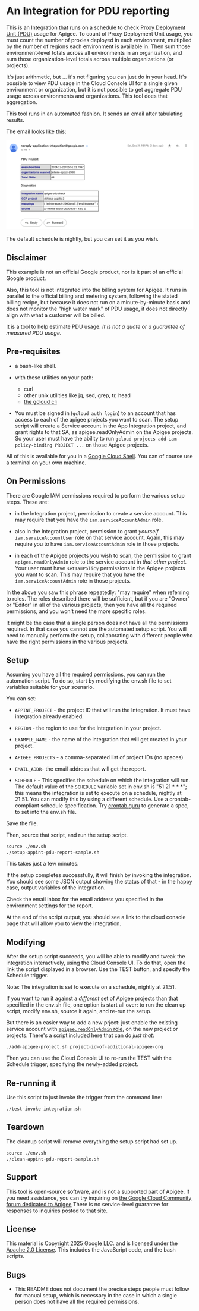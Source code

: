 # An Integration for PDU reporting

This is an Integration that runs on a schedule to check [Proxy Deployment Unit
(PDU)](https://cloud.google.com/apigee/docs/api-platform/fundamentals/environments-overview#proxy-deployment-units) usage for Apigee.  To count of Proxy Deployment Unit usage, you must count the
number of proxies deployed in each environment, multiplied by the number of
regions each environment is available in. Then sum those environment-level totals across all
environments in an organization, and sum those organization-level totals across multiple
organizations (or projects).

It's just arithmetic, but ... it's not figuring you can just do in your
head. It's possible to view PDU usage in the Cloud Console UI for a single given
environment or organization, but it is not possible to get aggregate PDU usage
across environments and organizations. This tool does that aggregation.

This tool runs in an automated fashion.
It sends an email after tabulating results.

The email looks like this:

<!-- ![example email](https://screenshot.googleplex.com/9Go3joz2RswhtEq.png) -->
![example email](./images/9Go3joz2RswhtEq.png) 

The default schedule is nightly, but you can set it as you wish.


## Disclaimer

This example is not an official Google product, nor is it part of an
official Google product.

Also, this tool is not integrated into the billing system for Apigee. It runs in
parallel to the official billing and metering system, following the stated
billing recipe, but because it does not run on a minute-by-minute basis and does
not monitor the "high water mark" of PDU usage, it does not directly align with
what a customer will be billed.

It is a tool to help estimate PDU usage. *It is not a quote or a guarantee of
measured PDU usage.*

## Pre-requisites

- a bash-like shell.
- with these utilities on your path:
  - curl
  - other unix utilities like jq, sed, grep, tr, head
  - [the gcloud cli](https://cloud.google.com/sdk/docs/install-sdk)

- You must be signed in (`gcloud auth login`) to an account that has access to
  each of the apigee projects you want to scan.  The setup script will create a
  Service account in the App Integration project, and grant rights to that SA,
  as apigee.readOnlyAdmin on the Apigee projects.  So your user must have the
  ability to run `gcloud projects add-iam-policy-binding PROJECT ...`  on those
  Apigee projects.

All of this is available for you in a [Google Cloud Shell](https://cloud.google.com/shell/).
You can of course use a terminal on your own machine. 

## On Permissions

There are Google IAM permissions required to perform the various setup steps.
These are:

  - in the Integration project, permission to create a service account. This may
    require that you have the `iam.serviceAccountAdmin` role.

  - also in the Integration project, permission to grant _yourself_
    `iam.serviceAccountUser` role on that service account. Again, this may
    require you to have `iam.serviceAccountAdmin` role in those projects.

  - in each of the Apigee projects you wish to scan, the permission to grant
    `apigee.readOnlyAdmin` role to the service account in _that other project_.
    Your user must have `setIamPolicy` permissions in the Apigee projects you
    want to scan. This may require that you have the `iam.serviceAccountAdmin`
    role in those projects.

In the above you saw this phrase repeatedly: "may require" when referring to
roles.  The roles described there will be sufficient, but if you are "Owner" or
"Editor" in all of the various projects, then you have all the required
permissions, and you won't need the more specific roles.

It might be the case that a single person does not have all the permissions
required. In that case you cannot use the automated setup script.  You will need
to manually perform the setup, collaborating with different people who have the
right permissions in the various projects.

## Setup

Assuming you have all the required permissions, you can run the automation
script. To do so, start by modifying the env.sh file to set variables suitable
for your scenario.

You can set:
- `APPINT_PROJECT` - the project ID that will run the Integration. It must have integration already enabled.

- `REGION` - the region to use for the integration in your project.

- `EXAMPLE_NAME` - the name of the integration that will get created in your project.

- `APIGEE_PROJECTS` - a comma-separated list of project IDs (no spaces)

- `EMAIL_ADDR`- the email address that will get the report.

- `SCHEDULE` - This specifies the schedule on which the integration will
   run. The default value of the `SCHEDULE` variable set in env.sh is "51 21 * *
   *"; this means the integration is set to execute on a schedule, nightly at
   21:51. You can modify this by using a different schedule. Use a
   crontab-compliant schedule specification.  Try
   [crontab.guru](https://crontab.guru/) to generate a spec, to set into the
   env.sh file.

Save the file.

Then, source that script, and run the setup script.

```
source ./env.sh
./setup-appint-pdu-report-sample.sh
```

This takes just a few minutes.

If the setup completes successfully, it will finish by invoking the integration.
You should see some JSON output showing the status of that - in the happy case, output
variables of the integration.

Check the email inbox for the email address you specified in the environment
settings for the report.

At the end of the script output, you should see a link to the cloud console page
that will allow you to view the integration.

## Modifying

After the setup script succeeds, you will be able to modify and tweak the
integration interactively, using the Cloud Console UI. To do that, open the link
the script displayed in a browser. Use the TEST button, and specify the Schedule
trigger.

Note: The integration is set to execute on a schedule, nightly at 21:51.

If you want to run it against a _different_ set of Apigee projects than that
specified in the env.sh file, one option is start all over: to run the clean up
script, modify env.sh, source it again, and re-run the setup.

But there is an easier way to add a new prject: just enable the existing service
account with [`apigee.readOnlyAdmin` role](https://cloud.google.com/iam/docs/understanding-roles#apigee.readOnlyAdmin), on the new project or projects. There's
a script included here that can do _just that_:

```
./add-apigee-project.sh project-id-of-additional-apigee-org
```

Then you can use the Cloud Console UI to re-run the TEST with the Schedule
trigger, specifying the newly-added project.


## Re-running it

Use this script to just invoke the trigger from the command line:

```
./test-invoke-integration.sh
```

## Teardown

The cleanup script will remove everything the setup script had set up.

```
source ./env.sh
./clean-appint-pdu-report-sample.sh
```

## Support

This tool is open-source software, and is not a supported part of Apigee.  If
you need assistance, you can try inquiring on [the Google Cloud Community forum
dedicated to Apigee](https://goo.gle/apigee-community) There is no service-level
guarantee for responses to inquiries posted to that site.

## License

This material is [Copyright 2025 Google LLC](./NOTICE).  and is licensed under
the [Apache 2.0 License](LICENSE). This includes the JavaScript code, and the
bash scripts.

## Bugs

* This README does not document the precise steps people must follow for manual
  setup, which is necessary in the case in which a single person does not have
  all the required permissions.
